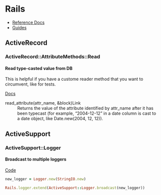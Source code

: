 # Rails

- [Reference Docs](https://api.rubyonrails.org/)
- [Guides](https://guides.rubyonrails.org/)

## ActiveRecord

### ActiveRecord::AttributeMethods::Read

#### Read type-casted value from DB

This is helpful if you have a custome reader method that you want to circumvent, like for tests.

[Docs](https://api.rubyonrails.org/classes/ActiveRecord/AttributeMethods/Read.html#method-i-read_attribute)

<dl>
  <dt>read_attribute(attr_name, &block)Link</dt>
  <dd>Returns the value of the attribute identified by attr_name after it has been typecast (for example, “2004-12-12” in a date column is cast to a date object, like Date.new(2004, 12, 12)).</dd>
</dl>

## ActiveSupport

### ActiveSupport::Logger

#### Broadcast to multiple loggers

[Code](https://github.com/rails/rails/blob/7-0-stable/activesupport/lib/active_support/logger.rb#L22-L23)

```ruby
new_logger = Logger.new(StringIO.new)

Rails.logger.extend(ActiveSupport::Logger.broadcast(new_logger))
```
